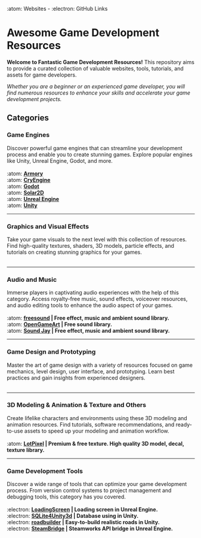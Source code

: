 :atom: Websites - :electron: GitHub Links

# **Awesome Game Development Resources**
**Welcome to Fantastic Game Development Resources!** This repository aims to provide a curated collection of valuable websites, tools, tutorials, and assets for game developers.

*Whether you are a beginner or an experienced game developer, you will find numerous resources to enhance your skills and accelerate your game development projects.*

## **Categories**

### **Game Engines**
Discover powerful game engines that can streamline your development process and enable you to create stunning games. Explore popular engines like Unity, Unreal Engine, Godot, and more.
<br><br>
:atom: **[Armory](https://armory3d.org)** <br>
:atom: **[CryEngine](https://www.cryengine.com)** <br>
:atom: **[Godot](https://godotengine.org)** <br>
:atom: **[Solar2D](https://solar2d.com)** <br>
:atom: **[Unreal Engine](https://www.unrealengine.com/en-US)** <br>
:atom: **[Unity](https://unity.com)** <br>
<hr>

### **Graphics and Visual Effects**
Take your game visuals to the next level with this collection of resources. Find high-quality textures, shaders, 3D models, particle effects, and tutorials on creating stunning graphics for your games.
<br><br>
<hr>

### **Audio and Music**
Immerse players in captivating audio experiences with the help of this category. Access royalty-free music, sound effects, voiceover resources, and audio editing tools to enhance the audio aspect of your games.
<br><br>
:atom: **[freesound](https://freesound.org) | Free effect, music and ambient sound library.**<br>
:atom: **[OpenGameArt](https://opengameart.org/art-search?keys=sounds) | Free sound library.**<br>
:atom: **[Sound Jay](https://www.soundjay.com) | Free effect, music and ambient sound library.**<br>
<hr>

### **Game Design and Prototyping**
Master the art of game design with a variety of resources focused on game mechanics, level design, user interface, and prototyping. Learn best practices and gain insights from experienced designers.
<br><br>
<hr>

### **3D Modeling & Animation & Texture and Others**
Create lifelike characters and environments using these 3D modeling and animation resources. Find tutorials, software recommendations, and ready-to-use assets to speed up your modeling and animation workflow.
<br><br>
:atom: **[LotPixel](https://www.lotpixel.com) | Premium & free texture. High quality 3D model, decal, texture library.**<br>

<hr>

### **Game Development Tools**
Discover a wide range of tools that can optimize your game development process. From version control systems to project management and debugging tools, this category has you covered.
<br><br>
:electron: **[LoadingScreen](https://github.com/ue4plugins/LoadingScreen) | Loading screen in Unreal Engine.**<br>
:electron: **[SQLite4Unity3d](https://github.com/robertohuertasm/SQLite4Unity3d) | Database using in Unity.**<br>
:electron: **[roadbuilder](https://github.com/guotata1996/roadbuilder) | Easy-to-build realistic roads in Unity.**<br>
:electron: **[SteamBridge](https://github.com/trdwll/SteamBridge) | Steamworks API bridge in Unreal Engine.**<br>